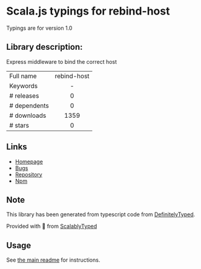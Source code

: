 
# Scala.js typings for rebind-host

Typings are for version 1.0

## Library description:
Express middleware to bind the correct host

|                    |                 |
| ------------------ | :-------------: |
| Full name          | rebind-host |
| Keywords           | - |
| # releases         | 0 |
| # dependents       | 0 |
| # downloads        | 1359 |
| # stars            | 0 |

## Links
- [Homepage](https://github.com/truffls/node-rebind-host#readme)
- [Bugs](https://github.com/truffls/node-rebind-host/issues)
- [Repository](https://github.com/truffls/node-rebind-host)
- [Npm](https://www.npmjs.com/package/rebind-host)
    


## Note
This library has been generated from typescript code from [DefinitelyTyped](https://definitelytyped.org).

Provided with :purple_heart: from [ScalablyTyped](https://github.com/oyvindberg/ScalablyTyped)

## Usage
See [the main readme](../../readme.md) for instructions.


